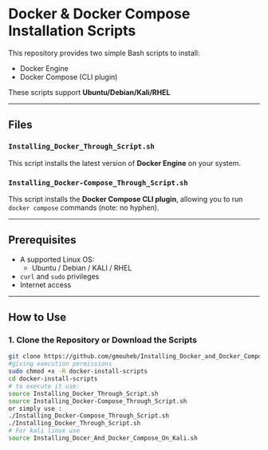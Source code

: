 #  Docker & Docker Compose Installation Scripts

This repository provides two simple Bash scripts to install:

-  Docker Engine  
-  Docker Compose (CLI plugin)

These scripts support **Ubuntu/Debian/Kali/RHEL**

---

##  Files

### `Installing_Docker_Through_Script.sh`

This script installs the latest version of **Docker Engine** on your system.

### `Installing_Docker-Compose_Through_Script.sh`

This script installs the **Docker Compose CLI plugin**, allowing you to run `docker compose` commands (note: no hyphen).

---

##  Prerequisites

- A supported Linux OS:
  - Ubuntu / Debian / KALI / RHEL
- `curl` and `sudo` privileges
- Internet access

---

##  How to Use

### 1. Clone the Repository or Download the Scripts

```bash
git clone https://github.com/gmouheb/Installing_Docker_and_Docker_Compose_Through_Script.git
#giving execution permissions
sudo chmod +x -R docker-install-scripts
cd docker-install-scripts
# to execute it use:
source Installing_Docker_Through_Script.sh
source Installing_Docker-Compose_Through_Script.sh
or simply use :
./Installing_Docker-Compose_Through_Script.sh
./Installing_Docker_Through_Script.sh
# For kali linux use
source Installing_Docer_And_Docker_Compose_On_Kali.sh
